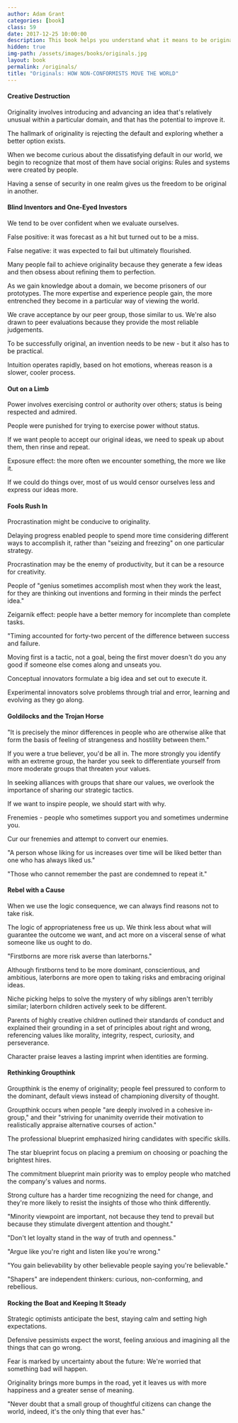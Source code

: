 ```yaml
---
author: Adam Grant
categories: [book]
class: 59
date: 2017-12-25 10:00:00
description: This book helps you understand what it means to be original in business. Many of us probably go with the default, but once we understand that there are better options. We'll start to think of great ideas that will improve existing products, services, or processes. The world needs more originals without them nothing will change.
hidden: true
img-path: /assets/images/books/originals.jpg
layout: book
permalink: /originals/
title: "Originals: HOW NON-CONFORMISTS MOVE THE WORLD"
---
```


#### Creative Destruction

Originality involves introducing and advancing an idea that's relatively unusual within a particular domain, and that has the potential to improve it.

The hallmark of originality is rejecting the default and exploring whether a better option exists.

When we become curious about the dissatisfying default in our world, we begin to recognize that most of them have social origins: Rules and systems were created by people.

Having a sense of security in one realm gives us the freedom to be original in another.

#### Blind Inventors and One-Eyed Investors

We tend to be over confident when we evaluate ourselves.

False positive: it was forecast as a hit but turned out to be a miss.

False negative: it was expected to fail but ultimately flourished.

Many people fail to achieve originality because they generate a few ideas and then obsess about refining them to perfection.

As we gain knowledge about a domain, we become prisoners of our prototypes. The more expertise and experience people gain, the more entrenched they become in a particular way of viewing the world.

We crave acceptance by our peer group, those similar to us. We're also drawn to peer evaluations because they provide the most reliable judgements.

To be successfully original, an invention needs to be new - but it also has to be practical.

Intuition operates rapidly, based on hot emotions, whereas reason is a slower, cooler process.

#### Out on a Limb

Power involves exercising control or authority over others; status is being respected and admired.

People were punished for trying to exercise power without status.

If we want people to accept our original ideas, we need to speak up about them, then rinse and repeat.

Exposure effect: the more often we encounter something, the more we like it.

If we could do things over, most of us would censor ourselves less and express our ideas more.

#### Fools Rush In

Procrastination might be conducive to originality.

Delaying progress enabled people to spend more time considering different ways to accomplish it, rather than "seizing and freezing" on one particular strategy.

Procrastination may be the enemy of productivity, but it can be a resource for creativity.

People of "genius sometimes accomplish most when they work the least, for they are thinking out inventions and forming in their minds the perfect idea."

Zeigarnik effect: people have a better memory for incomplete than complete tasks.

"Timing accounted for forty-two percent of the difference between success and failure.

Moving first is a tactic, not a goal, being the first mover doesn't do you any good if someone else comes along and unseats you.

Conceptual innovators formulate a big idea and set out to execute it.

Experimental innovators solve problems through trial and error, learning and evolving as they go along.

#### Goldilocks and the Trojan Horse

"It is precisely the minor differences in people who are otherwise alike that form the basis of feeling of strangeness and hostility between them."

If you were a true believer, you'd be all in. The more strongly you identify with an extreme group, the harder you seek to differentiate yourself from more moderate groups that threaten your values.

In seeking alliances with groups that share our values, we overlook the importance of sharing our strategic tactics.

If we want to inspire people, we should start with why.

Frenemies - people who sometimes support you and sometimes undermine you.

Cur our frenemies and attempt to convert our enemies.

"A person whose liking for us increases over time will be liked better than one who has always liked us."

"Those who cannot remember the past are condemned to repeat it."

#### Rebel with a Cause

When we use the logic consequence, we can always find reasons not to take risk.

The logic of appropriateness free us up. We think less about what will guarantee the outcome we want, and act more on a visceral sense of what someone like us ought to do.

"Firstborns are more risk averse than laterborns."

Although firstborns tend to be more dominant, conscientious, and ambitious, laterborns are more open to taking risks and embracing original ideas.

Niche picking helps to solve the mystery of why siblings aren't terribly similar; laterborn children actively seek to be different.

Parents of highly creative children outlined their standards of conduct and explained their grounding in a set of principles about right and wrong, referencing values like morality, integrity, respect, curiosity, and perseverance.

Character praise leaves a lasting imprint when identities are forming.

#### Rethinking Groupthink

Groupthink is the enemy of originality; people feel pressured to conform to the dominant, default views instead of championing diversity of thought.

Groupthink occurs when people "are deeply involved in a cohesive in-group," and their "striving for unanimity override their motivation to realistically appraise alternative courses of action."

The professional blueprint emphasized hiring candidates with specific skills.

The star blueprint focus on placing a premium on choosing or poaching the brightest hires.

The commitment blueprint main priority was to employ people who matched the company's values and norms.

Strong culture has a harder time recognizing the need for change, and they're more likely to resist the insights of those who think differently.

"Minority viewpoint are important, not because they tend to prevail but because they stimulate divergent attention and thought."

"Don't let loyalty stand in the way of truth and openness."

"Argue like you're right and listen like you're wrong."

"You gain believability by other believable people saying you're believable."

"Shapers" are independent thinkers: curious, non-conforming, and rebellious.

#### Rocking the Boat and Keeping It Steady

Strategic optimists anticipate the best, staying calm and setting high expectations.

Defensive pessimists expect the worst, feeling anxious and imagining all the things that can go wrong.

Fear is marked by uncertainty about the future: We're worried that something bad will happen.

Originality brings more bumps in the road, yet it leaves us with more happiness and a greater sense of meaning.

"Never doubt that a small group of thoughtful citizens can change the world, indeed, it's the only thing that ever has."